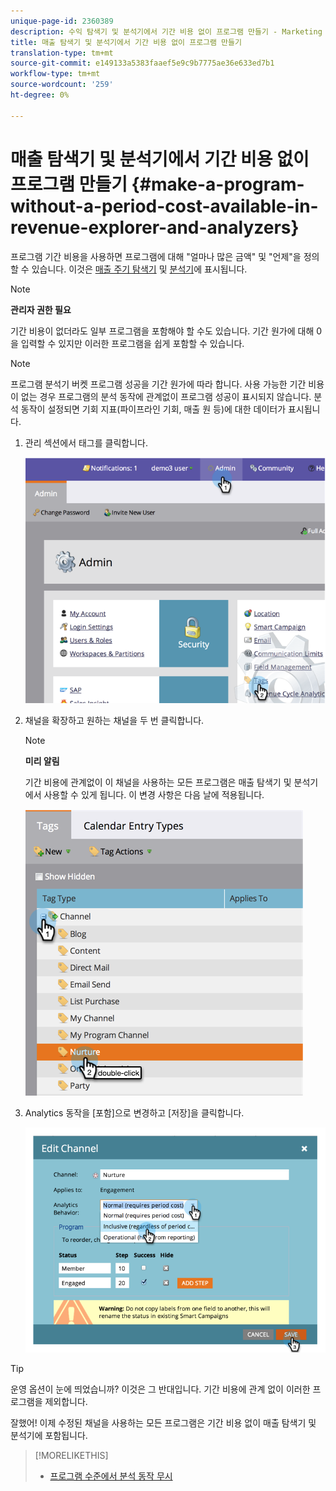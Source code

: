```yaml
---
unique-page-id: 2360389
description: 수익 탐색기 및 분석기에서 기간 비용 없이 프로그램 만들기 - Marketing To Docs - 제품 설명서
title: 매출 탐색기 및 분석기에서 기간 비용 없이 프로그램 만들기
translation-type: tm+mt
source-git-commit: e149133a5383faaef5e9c9b7775ae36e633ed7b1
workflow-type: tm+mt
source-wordcount: '259'
ht-degree: 0%

---
```



# 매출 탐색기 및 분석기에서 기간 비용 없이 프로그램 만들기 {#make-a-program-without-a-period-cost-available-in-revenue-explorer-and-analyzers}

프로그램 기간 비용을 사용하면 프로그램에 대해 &quot;얼마나 많은 금액&quot; 및 &quot;언제&quot;을 정의할 수 있습니다. 이것은 [매출 주기 탐색기](http://docs.marketo.com/display/docs/revenue+cycle+analytics) 및 [분석기](../../../../product-docs/reporting/revenue-cycle-analytics/opportunity-influence-analyzer/tell-the-marketing-story-with-an-opportunity-influence-analyzer.md)에 표시됩니다.

>[!NOTE]
>
>**관리자 권한 필요**

기간 비용이 없더라도 일부 프로그램을 포함해야 할 수도 있습니다. 기간 원가에 대해 0을 입력할 수 있지만 이러한 프로그램을 쉽게 포함할 수 있습니다.

>[!NOTE]
>
>프로그램 분석기 버켓 프로그램 성공을 기간 원가에 따라 합니다. 사용 가능한 기간 비용이 없는 경우 프로그램의 분석 동작에 관계없이 프로그램 성공이 표시되지 않습니다. 분석 동작이 설정되면 기회 지표(파이프라인 기회, 매출 원 등)에 대한 데이터가 표시됩니다.

1. 관리 섹션에서 태그를 클릭합니다.

   ![](assets/image2014-9-17-12-3a35-3a32.png)

1. 채널을 확장하고 원하는 채널을 두 번 클릭합니다.

   >[!NOTE]
   >
   >**미리 알림**
   >
   >기간 비용에 관계없이 이 채널을 사용하는 모든 프로그램은 매출 탐색기 및 분석기에서 사용할 수 있게 됩니다. 이 변경 사항은 다음 날에 적용됩니다.

   ![](assets/image2014-9-17-12-3a36-3a7.png)

1. Analytics 동작을 [포함]으로 변경하고 [저장]을 클릭합니다.

   ![](assets/image2014-9-17-12-3a36-3a13.png)

>[!TIP]
>
>운영 옵션이 눈에 띄었습니까? 이것은 그 반대입니다. 기간 비용에 관계 없이 이러한 프로그램을 제외합니다.

잘했어! 이제 수정된 채널을 사용하는 모든 프로그램은 기간 비용 없이 매출 탐색기 및 분석기에 포함됩니다.

>[!MORELIKETHIS]
>
>* [프로그램 수준에서 분석 동작 무시](override-analytics-behavior-at-the-program-level.md)

>



